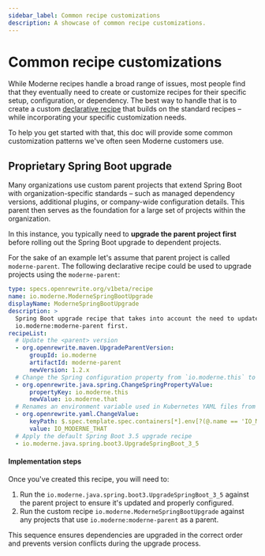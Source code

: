 ```yaml
---
sidebar_label: Common recipe customizations
description: A showcase of common recipe customizations.
---
```


# Common recipe customizations

While Moderne recipes handle a broad range of issues, most people find that they eventually need to create or customize recipes for their specific setup, configuration, or dependency. The best way to handle that is to create a custom [declarative recipe](https://docs.openrewrite.org/reference/yaml-format-reference) that builds on the standard recipes – while incorporating your specific customization needs.

To help you get started with that, this doc will provide some common customization patterns we've often seen Moderne customers use.

## Proprietary Spring Boot upgrade

Many organizations use custom parent projects that extend Spring Boot with organization-specific standards – such as managed dependency versions, additional plugins, or company-wide configuration details. This parent then serves as the foundation for a large set of projects within the organization.

In this instance, you typically need to **upgrade the parent project first** before rolling out the Spring Boot upgrade to dependent projects.

For the sake of an example let's assume that parent project is called `moderne-parent`. The following declarative recipe could be used to upgrade projects using the `moderne-parent`:

```yaml
type: specs.openrewrite.org/v1beta/recipe
name: io.moderne.ModerneSpringBootUpgrade
displayName: ModerneSpringBootUpgrade
description: >
  Spring Boot upgrade recipe that takes into account the need to update the
  io.moderne:moderne-parent first.
recipeList:
  # Update the <parent> version
  - org.openrewrite.maven.UpgradeParentVersion:
      groupId: io.moderne
      artifactId: moderne-parent
      newVersion: 1.2.x
  # Change the Spring configuration property from `io.moderne.this` to `io.moderne.that`
  - org.openrewrite.java.spring.ChangeSpringPropertyValue:
      propertyKey: io.moderne.this
      newValue: io.moderne.that
  # Renames an environment variable used in Kubernetes YAML files from `IO_MODERNE_THIS` to `IO_MODERNE_THAT`
  - org.openrewrite.yaml.ChangeValue:
      keyPath: $.spec.template.spec.containers[*].env[?(@.name == 'IO_MODERNE_THIS')].name
      value: IO_MODERNE_THAT
  # Apply the default Spring Boot 3.5 upgrade recipe
  - io.moderne.java.spring.boot3.UpgradeSpringBoot_3_5
```

#### Implementation steps

Once you've created this recipe, you will need to:

1. Run the `io.moderne.java.spring.boot3.UpgradeSpringBoot_3_5` against the parent project to ensure it's updated and properly configured.
2. Run the custom recipe `io.moderne.ModerneSpringBootUpgrade` against any projects that use `io.moderne:moderne-parent` as a parent.

This sequence ensures dependencies are upgraded in the correct order and prevents version conflicts during the upgrade process.